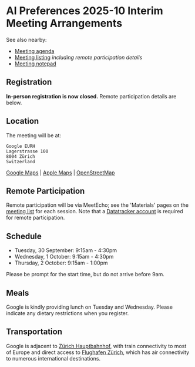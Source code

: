 # AI Preferences 2025-10 Interim Meeting Arrangements

See also nearby:

* [Meeting agenda](agenda.md)
* [Meeting listing](https://datatracker.ietf.org/wg/aipref/meetings/) _including remote participation details_
* [Meeting notepad](https://notes.ietf.org/Vc4ezWRkTMq2xcGF4MecWg)

## Registration

**In-person registration is now closed.** Remote participation details are below.


## Location

The meeting will be at:

    Google EURH
    Lagerstrasse 100
    8004 Zürich
    Switzerland

[Google Maps](https://maps.app.goo.gl/RsRaw9pSqAjqispY9) | [Apple Maps](https://maps.apple.com/place?address=Lagerstrasse%20100,%208004%20Z%C3%BCrich,%20Switzerland&coordinate=47.379804,8.529735&name=Lagerstrasse%20100&map=transit) | [OpenStreetMap](https://osm.org/go/0C0WBLWZc?m=&node=6580366336)


## Remote Participation

Remote participation will be via MeetEcho; see the 'Materials' pages on the [meeting list](https://datatracker.ietf.org/wg/aipref/meetings/) for each session. Note that a [Datatracker account](https://datatracker.ietf.org/accounts/create/) is required for remote participation.

## Schedule

* Tuesday, 30 September: 9:15am - 4:30pm
* Wednesday, 1 October: 9:15am - 4:30pm
* Thursday, 2 October: 9:15am - 1:00pm

Please be prompt for the start time, but do not arrive before 9am.

## Meals

Google is kindly providing lunch on Tuesday and Wednesday. Please indicate any dietary restrictions when you register.

## Transportation

Google is adjacent to [Zürich Hauptbahnhof](https://www.sbb.ch/en/travel-information/stations/find-station/zuerich-hb-station.html), with train connectivity to most of Europe and direct access to [Flughafen Zürich](https://www.flughafen-zuerich.ch/en/passengers), which has air connectivity to numerous international destinations.

